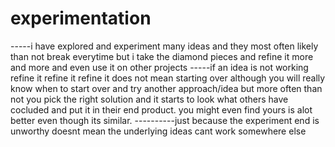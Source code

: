 # experimentation
-----i have explored and experiment many ideas and they most often likely than not break everytime but i take the diamond pieces and refine it more and more and even use it on other projects
-----if an idea is not working refine it refine it refine it does not mean starting over although you will really know when to start over and try another approach/idea but more often than not you pick the right solution and it starts to look what others have
cocluded and put it in their end product. you might even find yours is alot better even though its similar.
----------just because the experiment end  is unworthy doesnt mean the underlying ideas cant work somewhere else
